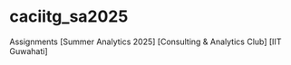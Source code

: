 # caciitg_sa2025
Assignments [Summer Analytics 2025] [Consulting &amp; Analytics Club] [IIT Guwahati]
